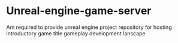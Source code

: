 # Unreal-engine-game-server
Am required to provide unreal engine project repository for hosting introductory game title gameplay development lanscape
